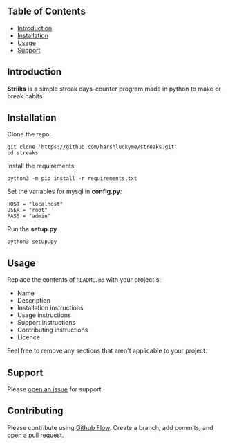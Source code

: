 


## Table of Contents
- [Introduction](#introduction)
- [Installation](#installation)
- [Usage](#usage)
- [Support](#support)

## Introduction
**Striiks** is a simple streak days-counter program made in python to make or break habits.

## Installation

Clone the repo:
```
git clone 'https://github.com/harshluckyme/streaks.git'
cd streaks
```

Install the requirements:
```
python3 -m pip install -r requirements.txt
```

Set the variables for mysql in **config.py**:
```
HOST = "localhost"
USER = "root"
PASS = "admin"
```

Run the **setup.py**
```
python3 setup.py
```


## Usage

Replace the contents of `README.md` with your project's:

- Name
- Description
- Installation instructions
- Usage instructions
- Support instructions
- Contributing instructions
- Licence

Feel free to remove any sections that aren't applicable to your project.

## Support

Please [open an issue](https://github.com/fraction/readme-boilerplate/issues/new) for support.

## Contributing

Please contribute using [Github Flow](https://guides.github.com/introduction/flow/). Create a branch, add commits, and [open a pull request](https://github.com/fraction/readme-boilerplate/compare/).
